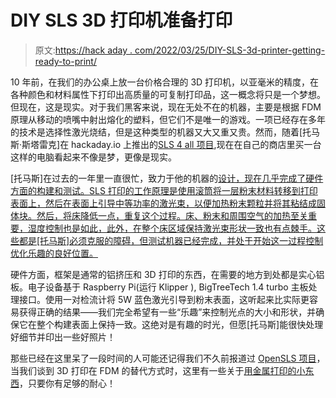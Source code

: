# DIY SLS 3D 打印机准备打印

> 原文:[https://hack aday . com/2022/03/25/DIY-SLS-3d-printer-getting-ready-to-print/](https://hackaday.com/2022/03/25/diy-sls-3d-printer-getting-ready-to-print/)

10 年前，在我们的办公桌上放一台价格合理的 3D 打印机，以亚毫米的精度，在各种颜色和材料属性下打印出高质量的可复制打印品，这一概念将只是一个梦想。但现在，这是现实。对于我们黑客来说，现在无处不在的机器，主要是根据 FDM 原理从移动的喷嘴中射出熔化的塑料，但它们不是唯一的游戏。一项已经存在多年的技术是选择性激光烧结，但是这种类型的机器又大又重又贵。然而，随着[托马斯·斯塔雷克]在 hackaday.io 上推出的[SLS 4 all 项目](https://hackaday.io/project/184506-sls4all-affordable-sls-3d-printer),现在在自己的商店里买一台这样的电脑看起来不像是梦，更像是现实。

[托马斯]在过去的一年里一直很忙，致力于他的机器的[设计，现在几乎完成了硬件方面的构建和测试。SLS 打印的工作原理是使用滚筒将一层粉末材料转移到打印表面上，然后在表面上引导中等功率的激光束，以便加热粉末颗粒并将其粘结成固体块。然后，将床降低一点，重复这个过程。床、粉末和周围空气的加热至关重要，湿度控制也是如此，此外，在整个床区域保持激光束形状一致也有点棘手。这些都是[托马斯]必须克服的障碍，但测试机器已经完成，并处于开始这一过程控制优化乐趣的良好位置。](https://sls4all.com/)

硬件方面，框架是通常的铝挤压和 3D 打印的东西，在需要的地方到处都是实心铝板。电子设备基于 Raspberry Pi(运行 Klipper ), BigTreeTech 1.4 turbo 主板处理接口。使用一对检流计将 5W 蓝色激光引导到粉末表面，这听起来比实际更容易获得正确的结果——我们完全希望有一些“乐趣”来控制光点的大小和形状，并确保它在整个构建表面上保持一致。这绝对是有趣的时光，但愿[托马斯]能很快处理好细节并印出一些好照片！

那些已经在这里呆了一段时间的人可能还记得我们不久前报道过 [OpenSLS 项目](https://hackaday.com/2016/02/23/turn-your-laser-cutter-into-a-sls-3d-printer/)，当我们谈到 3D 打印在 FDM 的替代方式时，这里有一些关于[用金属打印的小东西](https://hackaday.com/2021/01/23/low-cost-metal-3d-printing-by-electrochemistry/)，只要你有足够的耐心！